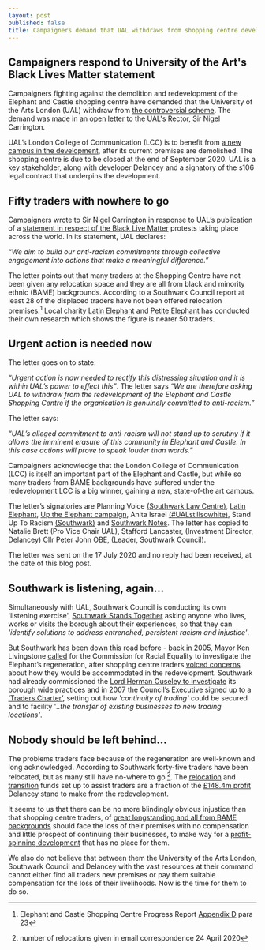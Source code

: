 ```yaml
---
layout: post
published: false
title: Campaigners demand that UAL withdraws from shopping centre development.
---
```

## Campaigners respond to University of the Art's Black Lives Matter statement

Campaigners fighting against the demolition and redevelopment of the Elephant and Castle shopping centre have demanded that the University of the Arts London (UAL) withdraw from [the controversial scheme](http://35percent.org/uptheelephant/).  The demand was made in an [open letter](https://southwarknotes.wordpress.com/2020/07/27/elephant-shopping-centre-university-of-the-arts-london-displaced-traders-and-black-lives-matter/) to the UAL's Rector, Sir Nigel Carrington.

UAL’s London College of Communication (LCC) is to benefit from [a new campus in the development](https://www.arts.ac.uk/about-ual/press-office/stories/new-ual-campus-at-the-heart-of-proposals-for-elephant-and-castle-town-centre-regeneration), after its current premises are demolished.  The shopping centre is due to be closed at the end of September 2020. UAL is a key stakeholder, along with developer Delancey and a signatory of the s106 legal contract that underpins the development.

## Fifty traders with nowhere to go

Campaigners wrote to Sir Nigel Carrington in response to UAL’s publication of a [statement in respect of the Black Live Matter](https://www.arts.ac.uk/about-ual/press-office/stories/black-lives-matter) protests taking place across the world. In its statement, UAL declares:

_“We aim to build our anti-racism commitments through collective engagement into actions that make a meaningful difference.”_  

The letter points out that many traders at the Shopping Centre have not been given any relocation space and they are all from black and minority ethnic (BAME) backgrounds. According to a Southwark Council report at least 28 of the displaced traders have not been offered relocation premises.[^1] Local charity [Latin Elephant](https://latinelephant.org/) and [Petite Elephant](https://twitter.com/elephant_petit/status/1118825370017386496) has conducted their own research which shows the figure is nearer 50 traders.

## Urgent action is needed now

The letter goes on to state:

_“Urgent action is now needed to rectify this distressing situation and it is within UAL’s power to effect this”_.  The letter says _“We are therefore asking UAL to withdraw from the redevelopment of the Elephant and Castle Shopping Centre if the organisation is genuinely committed to anti-racism.”_ 

The letter says:

_“UAL’s alleged commitment to anti-racism will not stand up to scrutiny if it allows the imminent erasure of this community in Elephant and Castle. In this case actions will prove to speak louder than words.”_ 

Campaigners acknowledge that the London College of Communication (LCC) is itself an important part of the Elephant and Castle, but while so many traders from BAME backgrounds have suffered under the redevelopment LCC is a big winner, gaining a new, state-of-the art campus.

The letter’s signatories are Planning Voice [(Southwark Law Centre)](http://www.southwarklawcentre.org.uk/), [Latin Elephant](https://latinelephant.org/), [Up the Elephant campaign](http://35percent.org/uptheelephant/), Anita Israel [(#UALstillsowhite)](https://twitter.com/AnitaWaithira), Stand Up To Racism [(Southwark)](https://londonnewsonline.co.uk/protesters-join-stand-up-to-racism-southwark-on-march-against-prejudice/) and [Southwark Notes](https://southwarknotes.wordpress.com/).  The letter has copied to Natalie Brett (Pro Vice Chair UAL), Stafford Lancaster, (Investment Director, Delancey) Cllr Peter John OBE, (Leader, Southwark Council).

The letter was sent on the 17 July 2020 and no reply had been received, at the date of this blog post.

## Southwark is listening, again...

Simultaneously with UAL, Southwark Council is conducting its own 'listening exercise', [Southwark Stands Together](https://consultations.southwark.gov.uk/housing-community-services-department-community-engagement-team/southwark-stands-together/?utm_content=&utm_medium=email&utm_name=&utm_source=govdelivery&utm_term=) asking anyone who lives, works or visits the borough about their experiences, so that they can _'identify solutions to address entrenched, persistent racism and injustice'_.

But Southwark has been down this road before - [back in 2005](http://crappistmartin.github.io/posts/6/), Mayor Ken Livingstone [called](https://www.theguardian.com/society/2005/dec/15/regeneration.communities) for the Commission for Racial Equality to investigate the Elephant’s regeneration, after shopping centre traders [voiced concerns](https://www.london-se1.co.uk/news/view/1906) about how they would be accommodated in the redevelopment. Southwark had already commissioned the [Lord Herman Ouseley to investigate](http://moderngov.southwark.gov.uk/Data/Council%20Assembly/20050324/Agenda/2%20-%20Independent%20Review%20ofthe%20Council's%20Equality%20and%20Diversity%20Framework%20by%20Lord%20HermanOuseley%20-%20appendix%201.pdf) its borough wide practices and in 2007 the Council’s Executive signed up to a [‘Traders Charter’](http://moderngov.southwark.gov.uk/Data/Overview%20&%20Scrutiny%20Committee/20070709/Agenda/Attachment%202.pdf), setting out how _'continuity of trading'_ could be secured and to facility '_..the
transfer of existing businesses to new trading locations'_.

## Nobody should be left behind...

The problems traders face because of the regeneration are well-known and long acknowledged. According to Southwark forty-five traders have been relocated, but as many still have no-where to go [^2].  The [relocation](https://www.southwarknews.co.uk/news/developer-delancey-submits-plans-for-castle-square-temporary-home-for-elephant-traders/) and [transition](https://www.london-se1.co.uk/news/view/10093) funds set up to assist traders are a fraction of the [£148.4m profit](http://35percent.org/shopping-centre/) Delancey stand to make from the redevelopment.

It seems to us that there can be no more blindingly obvious injustice than that shopping centre traders, of [great longstanding and all from BAME backgrounds](http://35percent.org/2020-04-23-reality-for-traders-elephant-castle-shoppping-centre/) should face the loss of their premises with no compensation and little prospect of continuing their businesses, to make way for a [profit-spinning development](http://35percent.org/shopping-centre/) that has no place for them. 

We also do not believe that between them the University of the Arts London, Southwark Council and Delancey with the vast resources at their command cannot either find all traders new premises or pay them suitable compensation for the loss of their livelihoods.  Now is the time for them to do so.

[^1]: Elephant and Castle Shopping Centre Progress Report [Appendix D](http://moderngov.southwarksites.com/documents/s88161/Appendix%20D.pdf) para 23

[^2]: number of relocations given in email correspondence 24 April 2020



 

 

